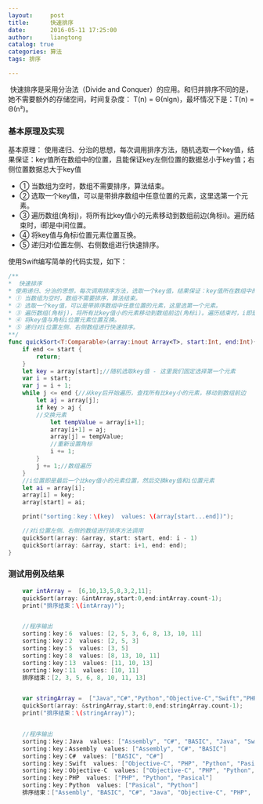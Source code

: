```yaml
---
layout:     post
title:      快速排序
date:       2016-05-11 17:25:00
author:     liangtong
catalog: true
categories: 算法
tags: 排序

---
```


​	快速排序是采用分治法（Divide and Conquer）的应用。和归并排序不同的是，她不需要额外的存储空间，时间复杂度： T(n) = Θ(nlgn)，最坏情况下是：T(n) = Θ(n²)。



### 基本原理及实现   
基本原理： 使用递归、分治的思想，每次调用排序方法，随机选取一个key值，结果保证：key值所在数组中的位置，且能保证key左侧位置的数据总小于key值；右侧位置数据总大于key值      
* ① 当数组为空时，数组不需要排序，算法结束。
* ② 选取一个key值，可以是带排序数组中任意位置的元素，这里选第一个元素。
* ③ 遍历数组(角标j)，将所有比key值小的元素移动到数组前边(角标i)。遍历结束时，i即是中间位置。
* ④ 将key值与角标i位置元素位置互换。
* ⑤ 递归对i位置左侧、右侧数组进行快速排序。

<!-- more -->

使用Swift编写简单的代码实现，如下：    
```Swift
/**
*  快速排序
* 使用递归、分治的思想，每次调用排序方法，选取一个key值，结果保证：key值所在数组中的位置，且能保证key左侧位置的数据总小于key值；右侧位置数据总大于key值
* ① 当数组为空时，数组不需要排序，算法结束。
* ② 选取一个key值，可以是带排序数组中任意位置的元素，这里选第一个元素。
* ③ 遍历数组(角标j)，将所有比key值小的元素移动到数组前边(角标i)。遍历结束时，i即是中间位置。
* ④ 将key值与角标i位置元素位置互换。
* ⑤ 递归对i位置左侧、右侧数组进行快速排序。
**/
func quickSort<T:Comparable>(array:inout Array<T>, start:Int, end:Int){
    if end <= start {
        return;
    }
    let key = array[start];//随机选取key值 - 这里我们固定选择第一个元素
    var i = start;
    var j = i + 1;
    while j <= end {//从key后开始遍历，查找所有比key小的元素，移动到数组前边
        let aj = array[j];
        if key > aj {
        //交换元素
            let tempValue = array[i+1];
            array[i+1] = aj;
            array[j] = tempValue;
            //重新设置角标
            i += 1;
        }
        j += 1;//数组遍历
    }
    //i位置即是最后一个比key值小的元素位置，然后交换key值和i位置元素
    let ai = array[i];
    array[i] = key;
    array[start] = ai;

    print("sorting：key：\(key)  values: \(array[start...end])");

    //对i位置左侧、右侧的数组进行排序方法调用
    quickSort(array: &array, start: start, end: i - 1)
    quickSort(array: &array, start: i+1, end: end);
}
```

### 测试用例及结果

```Swift
    var intArray =  [6,10,13,5,8,3,2,11];
    quickSort(array: &intArray,start:0,end:intArray.count-1);
    print("排序结束：\(intArray)");


    //程序输出
    sorting：key：6  values: [2, 5, 3, 6, 8, 13, 10, 11]
    sorting：key：2  values: [2, 5, 3]
    sorting：key：5  values: [3, 5]
    sorting：key：8  values: [8, 13, 10, 11]
    sorting：key：13  values: [11, 10, 13]
    sorting：key：11  values: [10, 11]
    排序结束：[2, 3, 5, 6, 8, 10, 11, 13]


    var stringArray =  ["Java","C#","Python","Objective-C","Swift","PHP","BASIC","Pasical","Assembly"];
    quickSort(array: &stringArray,start:0,end:stringArray.count-1);
    print("排序结束：\(stringArray)");


    //程序输出
    sorting：key：Java  values: ["Assembly", "C#", "BASIC", "Java", "Swift", "PHP", "Python", "Pasical", "Objective-C"]
    sorting：key：Assembly  values: ["Assembly", "C#", "BASIC"]
    sorting：key：C#  values: ["BASIC", "C#"]
    sorting：key：Swift  values: ["Objective-C", "PHP", "Python", "Pasical", "Swift"]
    sorting：key：Objective-C  values: ["Objective-C", "PHP", "Python", "Pasical"]
    sorting：key：PHP  values: ["PHP", "Python", "Pasical"]
    sorting：key：Python  values: ["Pasical", "Python"]
    排序结束：["Assembly", "BASIC", "C#", "Java", "Objective-C", "PHP", "Pasical", "Python", "Swift"]
```

